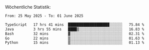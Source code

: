 
Wöchentliche Statistik:
<!--START_SECTION:waka-->

```txt
From: 25 May 2025 - To: 01 June 2025

TypeScript   17 hrs 41 mins  ███████████████████░░░░░░   75.84 %
Java         3 hrs 55 mins   ████▒░░░░░░░░░░░░░░░░░░░░   16.83 %
Bash         32 mins         ▓░░░░░░░░░░░░░░░░░░░░░░░░   02.31 %
Go           22 mins         ▒░░░░░░░░░░░░░░░░░░░░░░░░   01.63 %
Python       15 mins         ▒░░░░░░░░░░░░░░░░░░░░░░░░   01.13 %
```

<!--END_SECTION:waka-->
